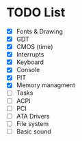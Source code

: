 # TODO List
- [X] Fonts & Drawing
- [X] GDT
- [X] CMOS (time)
- [X] Interrupts
- [X] Keyboard
- [X] Console
- [X] PIT
- [X] Memory managment
- [ ] Tasks
- [ ] ACPI
- [ ] PCI
- [ ] ATA Drivers
- [ ] File system
- [ ] Basic sound
